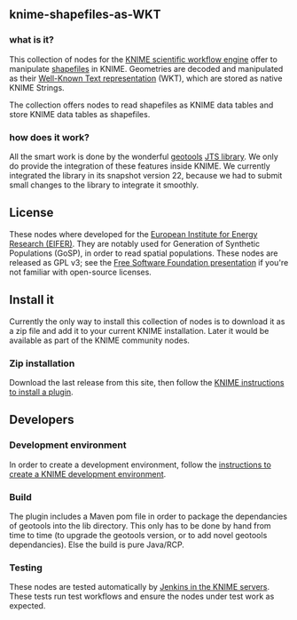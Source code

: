 ## knime-shapefiles-as-WKT

### what is it?

This collection of nodes for the [KNIME scientific workflow engine](https://en.wikipedia.org/wiki/KNIME)
offer to manipulate [shapefiles](https://en.wikipedia.org/wiki/Shapefile) in KNIME. 
Geometries are decoded and manipulated as their [Well-Known Text representation](https://en.wikipedia.org/wiki/Well-known_text_representation_of_geometry) (WKT), which are stored as native KNIME Strings. 

The collection offers nodes to read shapefiles as KNIME data tables and store KNIME data tables as shapefiles.

### how does it work?

All the smart work is done by the wonderful [geotools](https://en.wikipedia.org/wiki/GeoTools) [JTS library](https://en.wikipedia.org/wiki/JTS_Topology_Suite).
We only do provide the integration of these features inside KNIME. 
We currently integrated the library in its snapshot version 22, because we had to submit small changes to the library to integrate it smoothly.

## License

These nodes where developed for the [European Institute for Energy Research (EIFER)](https://www.eifer.kit.edu/).
They are notably used for Generation of Synthetic Populations (GoSP), in order to read spatial populations. 
These nodes are released as GPL v3; see the [Free Software Foundation presentation](https://www.gnu.org/licenses/quick-guide-gplv3.en.html) if you're not familiar with open-source licenses.

## Install it

Currently the only way to install this collection of nodes is to download it as a zip file and add it to your current KNIME installation.
Later it would be available as part of the KNIME community nodes.

### Zip installation

Download the last release from this site, then follow the [KNIME instructions to install a plugin](https://www.knime.com/downloads/update).

## Developers

### Development environment

In order to create a development environment, follow the [instructions to create a KNIME development environment](https://github.com/knime/knime-sdk-setup).

### Build

The plugin includes a Maven pom file in order to package the dependancies of geotools into the lib directory. 
This only has to be done by hand from time to time (to upgrade the geotools version, or to add novel geotools dependancies).
Else the build is pure Java/RCP. 

### Testing 

These nodes are tested automatically by [Jenkins in the KNIME servers](https://community.knime.org/jenkins/job/ch.res_ear.samthiriot.knime.shapefilesaswkt.update-trunk/). 
These tests run test workflows and ensure the nodes under test work as expected.
